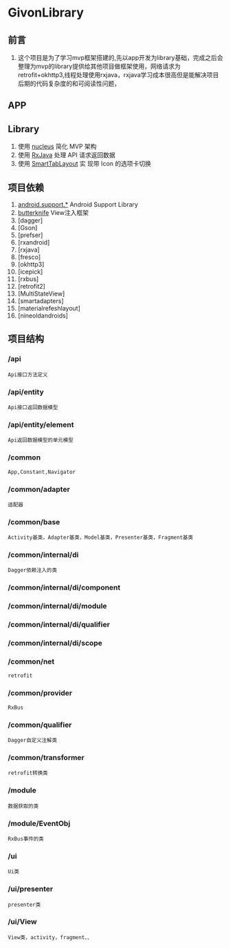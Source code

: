# GivonLibrary
##  前言
1. 这个项目是为了学习mvp框架搭建的,先以app开发为library基础，完成之后会整理为mvp的library提供给其他项目做框架使用，网络请求为retrofit+okhttp3,线程处理使用rxjava，rxjava学习成本很高但是能解决项目后期的代码复杂度的和可阅读性问题，


## APP
## Library
1. 使用 [nucleus](https://github.com/konmik/nucleus) 简化 MVP 架构
2. 使用 [RxJava](https://github.com/ReactiveX/RxJava) 处理 API 请求返回数据
3. 使用 [SmartTabLayout](https://github.com/ogaclejapan/SmartTabLayout) 实
现带 Icon 的选项卡切换

##  项目依赖
1. [android.support.*](https://developer.android.com/tools/support-library/index.html) Android Support Library
2. [butterknife](https://github.com/JakeWharton/butterknife) View注入框架
3. [dagger]
4. [Gson]
5. [prefser]
6. [rxandroid]
7. [rxjava]
8. [fresco]
9. [okhttp3]
10. [icepick]
11. [rxbus]
12. [retrofit2]
13. [MultiStateView]
14. [smartadapters]
15. [materialrefeshlayout]
16. [nineoldandroids]

##  项目结构
### /api
	Api接口方法定义
### /api/entity
	Api接口返回数据模型
### /api/entity/element
	Api返回数据模型的单元模型
### /common
	App,Constant,Navigator
### /common/adapter
	适配器
### /common/base
	Activity基类，Adapter基类，Model基类，Presenter基类，Fragment基类
### /common/internal/di
	Dagger依赖注入的类
### /common/internal/di/component
### /common/internal/di/module
### /common/internal/di/qualifier
### /common/internal/di/scope
### /common/net
	retrofit
### /common/provider
	RxBus
### /common/qualifier
	Dagger自定义注解类
### /common/transformer
	retrofit转换类
### /module
	数据获取的类
### /module/EventObj
	RxBus事件的类
### /ui
	Ui类
### /ui/presenter
	presenter类
### /ui/View
	View类，activity，fragment、、
	
	








